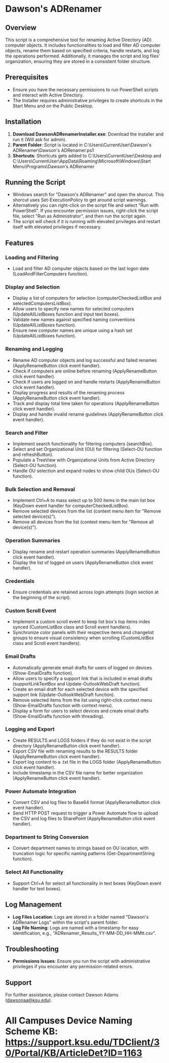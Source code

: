 ﻿# Dawson's ADRenamer

## Overview
This script is a comprehensive tool for renaming Active Directory (AD) computer objects. It includes functionalities to load and filter AD computer objects, rename them based on specified criteria, handle restarts, and log the operations performed. Additionally, it manages the script and log files' organization, ensuring they are stored in a consistent folder structure.

## Prerequisites
- Ensure you have the necessary permissions to run PowerShell scripts and interact with Active Directory.
- The Installer requires administrative privileges to create shortcuts in the Start Menu and on the Public Desktop.

## Installation
1. **Download DawsonADRenamerInstaller.exe**: Download the installer and run it (Will ask for admin).
2. **Parent Folder**: Script is located in C:\Users\CurrentUser\Dawson's ADRenamer\Dawson's ADRenamer.ps1
3. **Shortcuts**: Shortcuts gets added to C:\Users\CurrentUser\Desktop and C:\Users\CurrentUser\AppData\Roaming\Microsoft\Windows\Start Menu\Programs\Dawson's ADRenamer

## Running the Script
   - Windows search for "Dawson's ADRenamer" and open the shorcut. This shorcut uses Set-ExecutionPolicy to get around script warnings.
   - Alternatively you can right-click on the script file and select "Run with PowerShell". If you encounter permission issues, right-click the script file, select "Run as Administrator", and then run the script again.
   - The script will check if it is running with elevated privileges and restart itself with elevated privileges if necessary.

## Features

### Loading and Filtering
- Load and filter AD computer objects based on the last logon date (LoadAndFilterComputers function).

### Display and Selection
- Display a list of computers for selection (computerCheckedListBox and selectedComputersListBox).
- Allow users to specify new names for selected computers (UpdateAllListBoxes function and input text boxes).
- Validate new names against specified naming conventions (UpdateAllListBoxes function).
- Ensure new computer names are unique using a hash set (UpdateAllListBoxes function).

### Renaming and Logging
- Rename AD computer objects and log successful and failed renames (ApplyRenameButton click event handler).
- Check if computers are online before renaming (ApplyRenameButton click event handler).
- Check if users are logged on and handle restarts (ApplyRenameButton click event handler).
- Display progress and results of the renaming process (ApplyRenameButton click event handler).
- Track and display total time taken for operations (ApplyRenameButton click event handler).
- Display and handle invalid rename guidelines (ApplyRenameButton click event handler).

### Search and Filter
- Implement search functionality for filtering computers (searchBox).
- Select and set Organizational Unit (OU) for filtering (Select-OU function and refreshButton).
- Populate a TreeView with Organizational Units from Active Directory (Select-OU function).
- Handle OU selection and expand nodes to show child OUs (Select-OU function).

### Bulk Selection and Removal
- Implement Ctrl+A to mass select up to 500 items in the main list box (KeyDown event handler for computerCheckedListBox).
- Remove selected devices from the list (context menu item for "Remove selected device(s)").
- Remove all devices from the list (context menu item for "Remove all device(s)").

### Operation Summaries
- Display rename and restart operation summaries (ApplyRenameButton click event handler).
- Display the list of logged on users (ApplyRenameButton click event handler).

### Credentials
- Ensure credentials are retained across login attempts (login section at the beginning of the script).

### Custom Scroll Event
- Implement a custom scroll event to keep list box's top items index synced (CustomListBox class and Scroll event handlers).
- Synchronize color panels with their respective items and changelist groups to ensure visual consistency when scrolling (CustomListBox class and Scroll event handlers).

### Email Drafts
- Automatically generate email drafts for users of logged on devices (Show-EmailDrafts function).
- Allow users to specify a support link that is included in email drafts (supportLinkTextBox and Update-OutlookWebDraft function).
- Create an email draft for each selected device with the specified support link (Update-OutlookWebDraft function).
- Remove selected items from the list using right-click context menu (Show-EmailDrafts function with context menu).
- Display a form for users to select devices and create email drafts (Show-EmailDrafts function with threading).

### Logging and Export
- Create RESULTS and LOGS folders if they do not exist in the script directory (ApplyRenameButton click event handler).
- Export CSV file with renaming results to the RESULTS folder (ApplyRenameButton click event handler).
- Export log content to a .txt file in the LOGS folder (ApplyRenameButton click event handler).
- Include timestamp in the CSV file name for better organization (ApplyRenameButton click event handler).

### Power Automate Integration
- Convert CSV and log files to Base64 format (ApplyRenameButton click event handler).
- Send HTTP POST request to trigger a Power Automate flow to upload the CSV and log files to SharePoint (ApplyRenameButton click event handler).

### Department to String Conversion
- Convert department names to strings based on OU location, with truncation logic for specific naming patterns (Get-DepartmentString function).

### Select All Functionality
- Support Ctrl+A for select all functionality in text boxes (KeyDown event handler for text boxes).

## Log Management
- **Log Files Location**: Logs are stored in a folder named "Dawson's ADRenamer Logs" within the script's parent folder.
- **Log File Naming**: Logs are named with a timestamp for easy identification, e.g., "ADRenamer_Results_YY-MM-DD_HH-MMtt.csv".

## Troubleshooting
- **Permissions Issues**: Ensure you run the script with administrative privileges if you encounter any permission-related errors.

## Support
For further assistance, please contact Dawson Adams (dawsonaa@ksu.edu).

# All Campuses Device Naming Scheme KB: https://support.ksu.edu/TDClient/30/Portal/KB/ArticleDet?ID=1163
